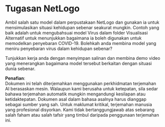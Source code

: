 # Tugasan NetLogo

Ambil salah satu model dalam perpustakaan NetLogo dan gunakan ia untuk mensimulasikan situasi kehidupan sebenar seakurat mungkin. Contoh yang baik adalah untuk mengubahsuai model Virus dalam folder Visualisasi Alternatif untuk menunjukkan bagaimana ia boleh digunakan untuk memodelkan penyebaran COVID-19. Bolehkah anda membina model yang meniru penyebaran virus dalam kehidupan sebenar?

Tunjukkan kerja anda dengan menyimpan salinan dan membina demo video yang menerangkan bagaimana model tersebut berkaitan dengan situasi dunia sebenar.

**Penafian**:  
Dokumen ini telah diterjemahkan menggunakan perkhidmatan terjemahan AI berasaskan mesin. Walaupun kami berusaha untuk ketepatan, sila sedar bahawa terjemahan automatik mungkin mengandungi kesilapan atau ketidaktepatan. Dokumen asal dalam bahasa asalnya harus dianggap sebagai sumber yang sah. Untuk maklumat kritikal, terjemahan manusia yang profesional disyorkan. Kami tidak bertanggungjawab atas sebarang salah faham atau salah tafsir yang timbul daripada penggunaan terjemahan ini.